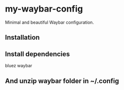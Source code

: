# my-waybar-config
Minimal and beautiful Waybar configuration.

##  Installation

##  Install dependencies

bluez waybar

##  And unzip waybar folder in ~/.config
